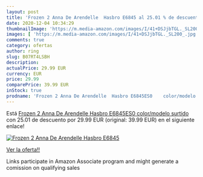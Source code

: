 ```yaml
---
layout: post
title: 'Frozen 2 Anna De Arendelle  Hasbro E6845 al 25.01 % de descuento'
date: 2020-12-04 10:34:29
thumbnailImage: 'https://m.media-amazon.com/images/I/41+DSJjbTGL._SL200_.jpg'
images: [ 'https://m.media-amazon.com/images/I/41+DSJjbTGL._SL200_.jpg' ]
comments: true
category: ofertas
author: ring
slug: B07RT4LSBH
description:
actualPrice: 29.99 EUR
currency: EUR
price: 29.99
comparePrice: 39.99 EUR
inStock: true
prodname: 'Frozen 2 Anna De Arendelle  Hasbro E6845ES0    color/modelo surtido'
---
```


Está [Frozen 2 Anna De Arendelle  Hasbro E6845ES0    color/modelo surtido](https://www.amazon.es/dp/B07RT4LSBH/?tag=tolees-21) con 25.01 de descuento por 29.99 EUR (original: 39.99 EUR) en el siguiente enlace!

[![Frozen 2 Anna De Arendelle  Hasbro E6845](https://m.media-amazon.com/images/I/41+DSJjbTGL._SL200_.jpg)](https://www.amazon.es/dp/B07RT4LSBH/?tag=tolees-21)

[Ver la oferta!!](https://www.amazon.es/dp/B07RT4LSBH/?tag=tolees-21)

Links participate in Amazon Associate program and might generate a comission on qualifying sales


